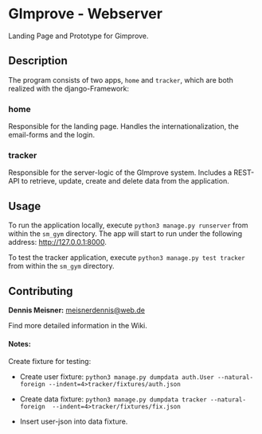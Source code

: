 # GImprove - Webserver

Landing Page and Prototype for Gimprove.

## Description
The program consists of two apps, `home` and `tracker`, which are both realized with the django-Framework:

### home
Responsible for the landing page. Handles the internationalization, the email-forms and the login.

### tracker
Responsible for the server-logic of the GImprove system. Includes a REST-API to retrieve, update, create and delete
data from the application.

## Usage
To run the application locally, execute `python3 manage.py runserver` from within the `sm_gym` directory. The app
will start to run under the following address: http://127.0.0.1:8000.

To test the tracker application, execute `python3 manage.py test tracker` from within the `sm_gym` directory.


## Contributing
**Dennis Meisner:** meisnerdennis@web.de

Find more detailed information in the Wiki.

#### Notes:

Create fixture for testing:
* Create user fixture: `python3 manage.py dumpdata auth.User --natural-foreign --indent=4>tracker/fixtures/auth.json`

* Create data fixture: `python3 manage.py dumpdata tracker --natural-foreign  --indent=4>tracker/fixtures/fix.json`

* Insert user-json into data fixture.